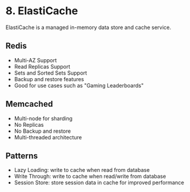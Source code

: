 # 8. ElastiCache

ElastiCache is a managed in-memory data store and cache service.

## **Redis**

- Multi-AZ Support
- Read Replicas Support
- Sets and Sorted Sets Support
- Backup and restore features
- Good for use cases such as "Gaming Leaderboards"

## **Memcached**

- Multi-node for sharding
- No Replicas
- No Backup and restore
- Multi-threaded architecture

## **Patterns**

- Lazy Loading: write to cache when read from database
- Write Through: write to cache when read/write from database
- Session Store: store session data in cache for improved performance